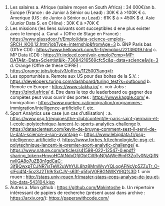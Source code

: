 1. Les salaires
    a. Afrique (salaire moyen en South Africa) : 34 000€/an
    b. Europe (France : de Junior à Sénior ou Lead) : 30K € à >100K € 
    c. Amerique (US : de Junior à Sénior ou Lead) : 61K $ à > 450K $
    d. Asie (Junior Data S. en CHine) : 30K € à >70K €
2. Les missions (les liens suivants sont succeptibles d ene plus exister avec le temps)
    a. Canal + (Offre de Stage en France) : https://www.glassdoor.fr/Emploi/data-science-emplois-SRCH_KO0,12.htm?jobType=internship&fromAge=3
    b. BNP Paris bas (Offre CDI) : https://www.hellowork.com/fr-fr/emplois/22139019.html
    c. MP Data (CDI) : https://fr.indeed.com/voir-emploi?cmp=MP-DATA&t=Data+Scientist&jk=73684216569cfc5c&q=data+science&vjs=3
    d. Orange (Offre de thèse CIFRE) : https://orange.jobs/jobs/v3/offers/112500?lang=fr
3. Les opportunités
    a. Remote aux US pour des boites de la S.V. : https://developers.turing.com/dashboard/turing_test?s=outbound
    b. Remote en Europe : https://www.stakha.io/
    c. voir Jobs : https://zindi.africa/
    d. Etre dans le top du leaderboard ou gagner des compètes peut vous ouvrir des portes : https://www.kaggle.com/
    e. Immigration : https://www.quebec.ca/immigration/programmes-immigration/intelligence-artificielle
    f. etc.
4. Sport Analytics use case (un cas d'utilisation) :
    a. https://www.psg.fr/equipes/the-club/content/le-paris-saint-germain-et-l-ecole-polytechnique-lancent-le-sports-analytics-challenge
    b. https://datascientest.com/kevin-de-bruyne-comment-sest-il-servi-de-la-data-science-a-son-avantage
    c. https://www.lebigdata.fr/psg-intelligence-artificielle
    d. https://www.forbes.fr/technologie/le-psg-et-polytechnique-lancent-le-premier-sport-analytic-challenge/
    e. https://www.nature.com/articles/s41598-022-12547-0.epdf?sharing_token=HmyoHCAtNdoDfjlObtCiltRgN0jAjWel9jnR3ZoTv0NzQifNnvllGA8o7uZB3n1gdCaC-3jfBQwxpTCJNR7isTeW2uWhYUL8hz8MmWvyYQLogAFNcVp5ZZuTr_O-slFsi4f4-5pz3J2Th9rSxCJV-s63f-q5fojV0FBGNWKYlRQ%3D
    f. univ rouen : http://staps.univ-rouen.fr/master-staps-eops-analyse-de-jeu-et-big-data-543104.kjsp
5. Autres
	a. Mon github : https://github.com/Makintoshe
	b. Un répertoire intéressant de papiers de recherche (présent aussi dans archive : https://arxiv.org/): https://paperswithcode.com/
